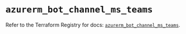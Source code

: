 # `azurerm_bot_channel_ms_teams`

Refer to the Terraform Registry for docs: [`azurerm_bot_channel_ms_teams`](https://registry.terraform.io/providers/hashicorp/azurerm/4.49.0/docs/resources/bot_channel_ms_teams).
